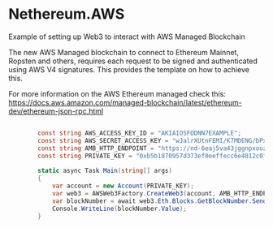 # Nethereum.AWS

Example of setting up Web3 to interact with AWS Managed Blockchain

The new AWS Managed blockchain to connect to Ethereum Mainnet, Ropsten and others, requires each request to be signed and authenticated using AWS V4 signatures. This provides the template on how to achieve this.

For more information on the AWS Ethereum managed check this: https://docs.aws.amazon.com/managed-blockchain/latest/ethereum-dev/ethereum-json-rpc.html

```csharp

        const string AWS_ACCESS_KEY_ID = "AKIAIOSFODNN7EXAMPLE";
        const string AWS_SECRET_ACCESS_KEY = "wJalrXUtnFEMI/K7MDENG/bPxRfiCYEXAMPLEKEY";
        const string AMB_HTTP_ENDPOINT = "https://nd-6eaj5va43jggnpxouzp7y47e4y.ethereum.managedblockchain.us-east-1.amazonaws.com/";
        const string PRIVATE_KEY = "0xb5b1870957d373ef0eeffecc6e4812c0fd08f554b37b233526acc331bf1544f7";
        
        static async Task Main(string[] args)
        {
            var account = new Account(PRIVATE_KEY);
            var web3 = AWSWeb3Factory.CreateWeb3(account, AMB_HTTP_ENDPOINT, AWS_ACCESS_KEY_ID, AWS_SECRET_ACCESS_KEY, "eu-west-2");
            var blockNumber = await web3.Eth.Blocks.GetBlockNumber.SendRequestAsync();
            Console.WriteLine(blockNumber.Value);
        }

```


